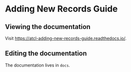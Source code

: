 # Adding New Records Guide

## Viewing the documentation

Visit <https://atcl-adding-new-records-guide.readthedocs.io/>.

## Editing the documentation

The documentation lives in `docs`.
